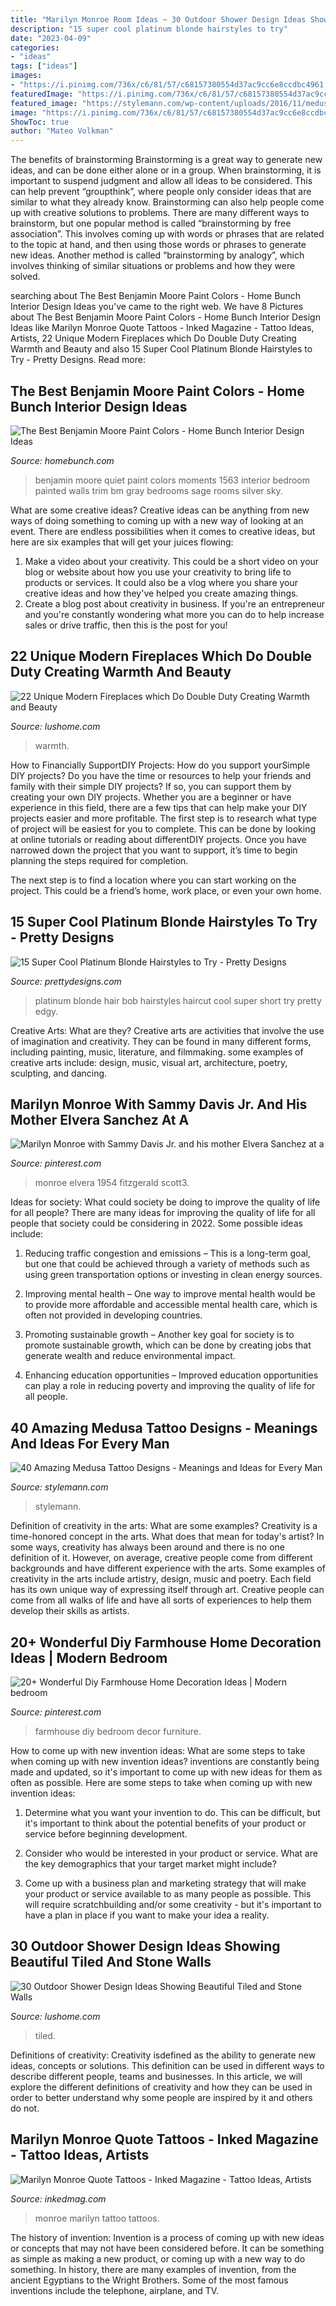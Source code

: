 ```yaml
---
title: "Marilyn Monroe Room Ideas ~ 30 Outdoor Shower Design Ideas Showing Beautiful Tiled And Stone Walls"
description: "15 super cool platinum blonde hairstyles to try"
date: "2023-04-09"
categories:
- "ideas"
tags: ["ideas"]
images:
- "https://i.pinimg.com/736x/c6/81/57/c68157380554d37ac9cc6e8ccdbc4961.jpg"
featuredImage: "https://i.pinimg.com/736x/c6/81/57/c68157380554d37ac9cc6e8ccdbc4961.jpg"
featured_image: "https://stylemann.com/wp-content/uploads/2016/11/medusa-tattoo-11-768x768.jpg"
image: "https://i.pinimg.com/736x/c6/81/57/c68157380554d37ac9cc6e8ccdbc4961.jpg"
ShowToc: true
author: "Mateo Volkman"
---
```



The benefits of brainstorming
Brainstorming is a great way to generate new ideas, and can be done either alone or in a group. When brainstorming, it is important to suspend judgment and allow all ideas to be considered. This can help prevent “groupthink”, where people only consider ideas that are similar to what they already know. Brainstorming can also help people come up with creative solutions to problems.
There are many different ways to brainstorm, but one popular method is called “brainstorming by free association”. This involves coming up with words or phrases that are related to the topic at hand, and then using those words or phrases to generate new ideas. Another method is called “brainstorming by analogy”, which involves thinking of similar situations or problems and how they were solved.

	

		
searching about The Best Benjamin Moore Paint Colors - Home Bunch Interior Design Ideas you've came to the right web. We have 8 Pictures about The Best Benjamin Moore Paint Colors - Home Bunch Interior Design Ideas like Marilyn Monroe Quote Tattoos - Inked Magazine - Tattoo Ideas, Artists, 22 Unique Modern Fireplaces which Do Double Duty Creating Warmth and Beauty and also 15 Super Cool Platinum Blonde Hairstyles to Try - Pretty Designs. Read more:
		
    
## The Best Benjamin Moore Paint Colors - Home Bunch Interior Design Ideas

<img loading=lazy src="http://www.homebunch.com/wp-content/uploads/quiet-moments-1563.jpg" onerror="this.onerror=null;this.src='https://tse1.mm.bing.net/th?id=OIP.IxEdfCjbK09vYXmNIP3NqwHaLP&amp;pid=15.1';" alt="The Best Benjamin Moore Paint Colors - Home Bunch Interior Design Ideas">

_Source: homebunch.com_

>benjamin moore quiet paint colors moments 1563 interior bedroom painted walls trim bm gray bedrooms sage rooms silver sky. 

	

What are some creative ideas?
Creative ideas can be anything from new ways of doing something to coming up with a new way of looking at an event. There are endless possibilities when it comes to creative ideas, but here are six examples that will get your juices flowing: 
1. Make a video about your creativity. This could be a short video on your blog or website about how you use your creativity to bring life to products or services. It could also be a vlog where you share your creative ideas and how they've helped you create amazing things. 
2. Create a blog post about creativity in business. If you're an entrepreneur and you're constantly wondering what more you can do to help increase sales or drive traffic, then this is the post for you!

    
## 22 Unique Modern Fireplaces Which Do Double Duty Creating Warmth And Beauty

<img loading=lazy src="https://www.lushome.com/wp-content/uploads/2016/02/modern-fireplaces-fireplace-design-ideas-9.jpg" onerror="this.onerror=null;this.src='https://tse2.mm.bing.net/th?id=OIP.0K9vd7hUi_TsN1_bcGf_wAHaJ3&amp;pid=15.1';" alt="22 Unique Modern Fireplaces which Do Double Duty Creating Warmth and Beauty">

_Source: lushome.com_

>warmth. 

	

How to Financially SupportDIY Projects: How do you support yourSimple DIY projects?
Do you have the time or resources to help your friends and family with their simple DIY projects? If so, you can support them by creating your own DIY projects. Whether you are a beginner or have experience in this field, there are a few tips that can help make your DIY projects easier and more profitable.
The first step is to research what type of project will be easiest for you to complete. This can be done by looking at online tutorials or reading about differentDIY projects. Once you have narrowed down the project that you want to support, it’s time to begin planning the steps required for completion.

The next step is to find a location where you can start working on the project. This could be a friend’s home, work place, or even your own home.

    
## 15 Super Cool Platinum Blonde Hairstyles To Try - Pretty Designs

<img loading=lazy src="https://www.prettydesigns.com/wp-content/uploads/2014/06/Bob-Haircut-for-Platinum-Hair.jpg" onerror="this.onerror=null;this.src='https://tse4.mm.bing.net/th?id=OIP.Yvgvt2VrWZP7lS1ZQwwJngAAAA&amp;pid=15.1';" alt="15 Super Cool Platinum Blonde Hairstyles to Try - Pretty Designs">

_Source: prettydesigns.com_

>platinum blonde hair bob hairstyles haircut cool super short try pretty edgy. 

	

Creative Arts: What are they?
Creative arts are activities that involve the use of imagination and creativity. They can be found in many different forms, including painting, music, literature, and filmmaking. some examples of creative arts include: design, music, visual art, architecture, poetry, sculpting, and dancing.

    
## Marilyn Monroe With Sammy Davis Jr. And His Mother Elvera Sanchez At A

<img loading=lazy src="https://i.pinimg.com/736x/c6/81/57/c68157380554d37ac9cc6e8ccdbc4961.jpg" onerror="this.onerror=null;this.src='https://tse1.mm.bing.net/th?id=OIP.1NEGMs5QWK5imueTa4gFxQHaFH&amp;pid=15.1';" alt="Marilyn Monroe with Sammy Davis Jr. and his mother Elvera Sanchez at a">

_Source: pinterest.com_

>monroe elvera 1954 fitzgerald scott3. 

	

Ideas for society: What could society be doing to improve the quality of life for all people?
There are many ideas for improving the quality of life for all people that society could be considering in 2022. Some possible ideas include: 
1. Reducing traffic congestion and emissions – This is a long-term goal, but one that could be achieved through a variety of methods such as using green transportation options or investing in clean energy sources. 

2. Improving mental health – One way to improve mental health would be to provide more affordable and accessible mental health care, which is often not provided in developing countries. 

3. Promoting sustainable growth – Another key goal for society is to promote sustainable growth, which can be done by creating jobs that generate wealth and reduce environmental impact. 

4. Enhancing education opportunities – Improved education opportunities can play a role in reducing poverty and improving the quality of life for all people. 


    
## 40 Amazing Medusa Tattoo Designs - Meanings And Ideas For Every Man

<img loading=lazy src="https://stylemann.com/wp-content/uploads/2016/11/medusa-tattoo-11-768x768.jpg" onerror="this.onerror=null;this.src='https://tse4.mm.bing.net/th?id=OIP.WMhJQcFbtfC3fHUbii1xrwHaHa&amp;pid=15.1';" alt="40 Amazing Medusa Tattoo Designs - Meanings and Ideas for Every Man">

_Source: stylemann.com_

>stylemann. 

	

Definition of creativity in the arts: What are some examples?
Creativity is a time-honored concept in the arts. What does that mean for today's artist? In some ways, creativity has always been around and there is no one definition of it. However, on average, creative people come from different backgrounds and have different experience with the arts. 
Some examples of creativity in the arts include artistry, design, music and poetry. Each field has its own unique way of expressing itself through art. Creative people can come from all walks of life and have all sorts of experiences to help them develop their skills as artists.

    
## 20+ Wonderful Diy Farmhouse Home Decoration Ideas | Modern Bedroom

<img loading=lazy src="https://i.pinimg.com/736x/60/92/0b/60920bf4189a593240241c854e9ce91d.jpg" onerror="this.onerror=null;this.src='https://tse2.mm.bing.net/th?id=OIP.cV6X4f4fMuIR7YAm6dY_kAHaJ3&amp;pid=15.1';" alt="20+ Wonderful Diy Farmhouse Home Decoration Ideas | Modern bedroom">

_Source: pinterest.com_

>farmhouse diy bedroom decor furniture. 

	

How to come up with new invention ideas: What are some steps to take when coming up with new invention ideas?
inventions are constantly being made and updated, so it's important to come up with new ideas for them as often as possible. Here are some steps to take when coming up with new invention ideas:
1. Determine what you want your invention to do. This can be difficult, but it's important to think about the potential benefits of your product or service before beginning development.

2. Consider who would be interested in your product or service. What are the key demographics that your target market might include?

3. Come up with a business plan and marketing strategy that will make your product or service available to as many people as possible. This will require scratchbuilding and/or some creativity - but it's important to have a plan in place if you want to make your idea a reality.


    
## 30 Outdoor Shower Design Ideas Showing Beautiful Tiled And Stone Walls

<img loading=lazy src="https://www.lushome.com/wp-content/uploads/2015/04/outdoor-shower-design-ideas-6.jpg" onerror="this.onerror=null;this.src='https://tse1.mm.bing.net/th?id=OIP.6Klg2a7bchEBfvV8u2uiVwAAAA&amp;pid=15.1';" alt="30 Outdoor Shower Design Ideas Showing Beautiful Tiled and Stone Walls">

_Source: lushome.com_

>tiled. 

	

Definitions of creativity:
Creativity isdefined as the ability to generate new ideas, concepts or solutions. This definition can be used in different ways to describe different people, teams and businesses. In this article, we will explore the different definitions of creativity and how they can be used in order to better understand why some people are inspired by it and others do not.

    
## Marilyn Monroe Quote Tattoos - Inked Magazine - Tattoo Ideas, Artists

<img loading=lazy src="https://www.inkedmag.com/.image/t_share/MTU5MDMyMzg5NTY5NDIyOTk3/marilyn-monroe-two-face-feature.jpg" onerror="this.onerror=null;this.src='https://tse1.mm.bing.net/th?id=OIP.4jby-lniYhtv3RbLIOS-LAHaHa&amp;pid=15.1';" alt="Marilyn Monroe Quote Tattoos - Inked Magazine - Tattoo Ideas, Artists">

_Source: inkedmag.com_

>monroe marilyn tattoo tattoos. 

	

The history of invention:
Invention is a process of coming up with new ideas or concepts that may not have been considered before. It can be something as simple as making a new product, or coming up with a new way to do something. In history, there are many examples of invention, from the ancient Egyptians to the Wright Brothers. Some of the most famous inventions include the telephone, airplane, and TV.

